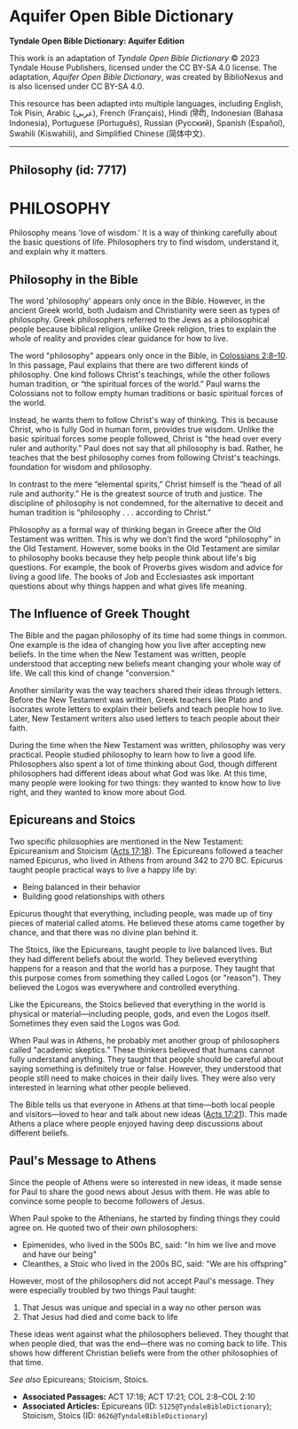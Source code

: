 # Aquifer Open Bible Dictionary

**Tyndale Open Bible Dictionary: Aquifer Edition**

This work is an adaptation of *Tyndale Open Bible Dictionary* © 2023 Tyndale House Publishers, licensed under the CC BY\-SA 4\.0 license. The adaptation, *Aquifer Open Bible Dictionary*, was created by BiblioNexus and is also licensed under CC BY\-SA 4\.0\.

This resource has been adapted into multiple languages, including English, Tok Pisin, Arabic (عربي), French (Français), Hindi (हिंदी), Indonesian (Bahasa Indonesia), Portuguese (Português), Russian (Русский), Spanish (Español), Swahili (Kiswahili), and Simplified Chinese (简体中文).



--------------------------------

## Philosophy (id: 7717)

PHILOSOPHY
==========

Philosophy means 'love of wisdom.' It is a way of thinking carefully about the basic questions of life. Philosophers try to find wisdom, understand it, and explain why it matters. 

Philosophy in the Bible
-----------------------

The word 'philosophy' appears only once in the Bible. However, in the ancient Greek world, both Judaism and Christianity were seen as types of philosophy. Greek philosophers referred to the Jews as a philosophical people because biblical religion, unlike Greek religion, tries to explain the whole of reality and provides clear guidance for how to live.

The word "philosophy" appears only once in the Bible, in [Colossians 2:8–10](https://ref.ly/Col2:8-Col2:10). In this passage, Paul explains that there are two different kinds of philosophy. One kind follows Christ's teachings, while the other follows human tradition, or “the spiritual forces of the world.” Paul warns the Colossians not to follow empty human traditions or basic spiritual forces of the world. 

Instead, he wants them to follow Christ's way of thinking. This is because Christ, who is fully God in human form, provides true wisdom. Unlike the basic spiritual forces some people followed, Christ is "the head over every ruler and authority." Paul does not say that all philosophy is bad. Rather, he teaches that the best philosophy comes from following Christ's teachings. foundation for wisdom and philosophy. 

In contrast to the mere “elemental spirits,” Christ himself is the “head of all rule and authority.” He is the greatest source of truth and justice. The discipline of philosophy is not condemned, for the alternative to deceit and human tradition is “philosophy . . . according to Christ.”

Philosophy as a formal way of thinking began in Greece after the Old Testament was written. This is why we don't find the word "philosophy" in the Old Testament. However, some books in the Old Testament are similar to philosophy books because they help people think about life's big questions. For example, the book of Proverbs gives wisdom and advice for living a good life. The books of Job and Ecclesiastes ask important questions about why things happen and what gives life meaning.

The Influence of Greek Thought
------------------------------

The Bible and the pagan philosophy of its time had some things in common. One example is the idea of changing how you live after accepting new beliefs. In the time when the New Testament was written, people understood that accepting new beliefs meant changing your whole way of life. We call this kind of change "conversion."

Another similarity was the way teachers shared their ideas through letters. Before the New Testament was written, Greek teachers like Plato and Isocrates wrote letters to explain their beliefs and teach people how to live. Later, New Testament writers also used letters to teach people about their faith.

During the time when the New Testament was written, philosophy was very practical. People studied philosophy to learn how to live a good life. Philosophers also spent a lot of time thinking about God, though different philosophers had different ideas about what God was like. At this time, many people were looking for two things: they wanted to know how to live right, and they wanted to know more about God.

Epicureans and Stoics
---------------------

Two specific philosophies are mentioned in the New Testament: Epicureanism and Stoicism ([Acts 17:18](https://ref.ly/Acts17:18)). The Epicureans followed a teacher named Epicurus, who lived in Athens from around 342 to 270 BC. Epicurus taught people practical ways to live a happy life by:

* Being balanced in their behavior
* Building good relationships with others

Epicurus thought that everything, including people, was made up of tiny pieces of material called atoms. He believed these atoms came together by chance, and that there was no divine plan behind it.

The Stoics, like the Epicureans, taught people to live balanced lives. But they had different beliefs about the world. They believed everything happens for a reason and that the world has a purpose. They taught that this purpose comes from something they called Logos (or "reason"). They believed the Logos was everywhere and controlled everything.

Like the Epicureans, the Stoics believed that everything in the world is physical or material—including people, gods, and even the Logos itself. Sometimes they even said the Logos was God. 

When Paul was in Athens, he probably met another group of philosophers called "academic skeptics." These thinkers believed that humans cannot fully understand anything. They taught that people should be careful about saying something is definitely true or false. However, they understood that people still need to make choices in their daily lives. They were also very interested in learning what other people believed.

The Bible tells us that everyone in Athens at that time—both local people and visitors—loved to hear and talk about new ideas ([Acts 17:21](https://ref.ly/Acts17:21)). This made Athens a place where people enjoyed having deep discussions about different beliefs.

Paul's Message to Athens
------------------------

Since the people of Athens were so interested in new ideas, it made sense for Paul to share the good news about Jesus with them. He was able to convince some people to become followers of Jesus.

When Paul spoke to the Athenians, he started by finding things they could agree on. He quoted two of their own philosophers:

* Epimenides, who lived in the 500s BC, said: "In him we live and move and have our being"
* Cleanthes, a Stoic who lived in the 200s BC, said: "We are his offspring"

However, most of the philosophers did not accept Paul's message. They were especially troubled by two things Paul taught:

1. That Jesus was unique and special in a way no other person was
2. That Jesus had died and come back to life

These ideas went against what the philosophers believed. They thought that when people died, that was the end—there was no coming back to life. This shows how different Christian beliefs were from the other philosophies of that time.

*See also* Epicureans; Stoicism, Stoics.

* **Associated Passages:** ACT 17:18; ACT 17:21; COL 2:8–COL 2:10
* **Associated Articles:** Epicureans (ID: `5125@TyndaleBibleDictionary`); Stoicism, Stoics (ID: `8626@TyndaleBibleDictionary`)

